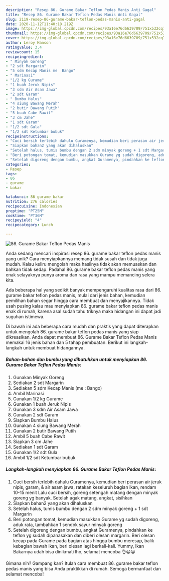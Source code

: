 ```yaml
---
description: "Resep 86. Gurame Bakar Teflon Pedas Manis Anti Gagal"
title: "Resep 86. Gurame Bakar Teflon Pedas Manis Anti Gagal"
slug: 2119-resep-86-gurame-bakar-teflon-pedas-manis-anti-gagal
date: 2020-11-12T11:40:18.219Z
image: https://img-global.cpcdn.com/recipes/93a16e76d6639709/751x532cq70/86-gurame-bakar-teflon-pedas-manis-foto-resep-utama.jpg
thumbnail: https://img-global.cpcdn.com/recipes/93a16e76d6639709/751x532cq70/86-gurame-bakar-teflon-pedas-manis-foto-resep-utama.jpg
cover: https://img-global.cpcdn.com/recipes/93a16e76d6639709/751x532cq70/86-gurame-bakar-teflon-pedas-manis-foto-resep-utama.jpg
author: Leroy Hanson
ratingvalue: 3.4
reviewcount: 15
recipeingredient:
- " Minyak Goreng"
- "2 sdt Margarin"
- "5 sdm Kecap Manis me  Bango"
- " Marinasi"
- "1/2 kg Gurame"
- "1 buah Jeruk Nipis"
- "3 sdm Air Asam Jawa"
- "2 sdt Garam"
- " Bumbu Halus"
- "4 siung Bawang Merah"
- "2 butir Bawang Putih"
- "5 buah Cabe Rawit"
- "3 cm Jahe"
- "1 sdt Garam"
- "1/2 sdt Gula"
- "1/2 sdt Ketumbar bubuk"
recipeinstructions:
- "Cuci bersih terlebih dahulu Guramenya, kemudian beri perasan air jeruk nipis, garam, &amp; air asam jawa, ratakan keseluruh bagian ikan, rendam 10-15 menit Lalu cuci bersih, goreng setengah matang dengan minyak goreng yg banyak. Setelah agak matang, angkat, sisihkan"
- "Siapkan bahan2 yang akan dihaluskan"
- "Setelah halus, tumis bumbu dengan 2 sdm minyak goreng + 1 sdt Margarin"
- "Beri potongan tomat, kemudian masukkan Gurame yg sudah digoreng, aduk rata, tambahkan 1 sendok sayur minyak goreng"
- "Setelah digoreng dengan bumbu, angkat Guramenya, pindahkan ke teflon yg sudah dipanasakan dan diberi olesan margarin. Beri olesan kecap pada Gurame pada bagian atas hingga bumbu meresap, balik kebagian bawah ikan, beri olesan lagi berkali-kali. Yummy, Ikan Bakarnya udah bisa dinikmati lho, selamat mencoba 👌😀😀"
categories:
- Resep
tags:
- 86
- gurame
- bakar

katakunci: 86 gurame bakar 
nutrition: 276 calories
recipecuisine: Indonesian
preptime: "PT25M"
cooktime: "PT36M"
recipeyield: "4"
recipecategory: Lunch

---
```



![86. Gurame Bakar Teflon Pedas Manis](https://img-global.cpcdn.com/recipes/93a16e76d6639709/751x532cq70/86-gurame-bakar-teflon-pedas-manis-foto-resep-utama.jpg)

Anda sedang mencari inspirasi resep 86. gurame bakar teflon pedas manis yang unik? Cara menyiapkannya memang tidak susah dan tidak juga mudah. Kalau keliru mengolah maka hasilnya tidak akan memuaskan dan bahkan tidak sedap. Padahal 86. gurame bakar teflon pedas manis yang enak selayaknya punya aroma dan rasa yang mampu memancing selera kita.



Ada beberapa hal yang sedikit banyak mempengaruhi kualitas rasa dari 86. gurame bakar teflon pedas manis, mulai dari jenis bahan, kemudian pemilihan bahan segar hingga cara membuat dan menyajikannya. Tidak usah pusing kalau mau menyiapkan 86. gurame bakar teflon pedas manis enak di rumah, karena asal sudah tahu triknya maka hidangan ini dapat jadi suguhan istimewa.


Di bawah ini ada beberapa cara mudah dan praktis yang dapat diterapkan untuk mengolah 86. gurame bakar teflon pedas manis yang siap dikreasikan. Anda dapat membuat 86. Gurame Bakar Teflon Pedas Manis memakai 16 jenis bahan dan 5 tahap pembuatan. Berikut ini langkah-langkah untuk membuat hidangannya.

<!--inarticleads1-->

##### Bahan-bahan dan bumbu yang dibutuhkan untuk menyiapkan 86. Gurame Bakar Teflon Pedas Manis:

1. Gunakan  Minyak Goreng
1. Sediakan 2 sdt Margarin
1. Sediakan 5 sdm Kecap Manis (me : Bango)
1. Ambil  Marinasi
1. Gunakan 1/2 kg Gurame
1. Gunakan 1 buah Jeruk Nipis
1. Gunakan 3 sdm Air Asam Jawa
1. Gunakan 2 sdt Garam
1. Siapkan  Bumbu Halus
1. Gunakan 4 siung Bawang Merah
1. Gunakan 2 butir Bawang Putih
1. Ambil 5 buah Cabe Rawit
1. Siapkan 3 cm Jahe
1. Sediakan 1 sdt Garam
1. Gunakan 1/2 sdt Gula
1. Ambil 1/2 sdt Ketumbar bubuk




<!--inarticleads2-->

##### Langkah-langkah menyiapkan 86. Gurame Bakar Teflon Pedas Manis:

1. Cuci bersih terlebih dahulu Guramenya, kemudian beri perasan air jeruk nipis, garam, &amp; air asam jawa, ratakan keseluruh bagian ikan, rendam 10-15 menit Lalu cuci bersih, goreng setengah matang dengan minyak goreng yg banyak. Setelah agak matang, angkat, sisihkan
1. Siapkan bahan2 yang akan dihaluskan
1. Setelah halus, tumis bumbu dengan 2 sdm minyak goreng + 1 sdt Margarin
1. Beri potongan tomat, kemudian masukkan Gurame yg sudah digoreng, aduk rata, tambahkan 1 sendok sayur minyak goreng
1. Setelah digoreng dengan bumbu, angkat Guramenya, pindahkan ke teflon yg sudah dipanasakan dan diberi olesan margarin. Beri olesan kecap pada Gurame pada bagian atas hingga bumbu meresap, balik kebagian bawah ikan, beri olesan lagi berkali-kali. Yummy, Ikan Bakarnya udah bisa dinikmati lho, selamat mencoba 👌😀😀




Gimana nih? Gampang kan? Itulah cara membuat 86. gurame bakar teflon pedas manis yang bisa Anda praktikkan di rumah. Semoga bermanfaat dan selamat mencoba!

